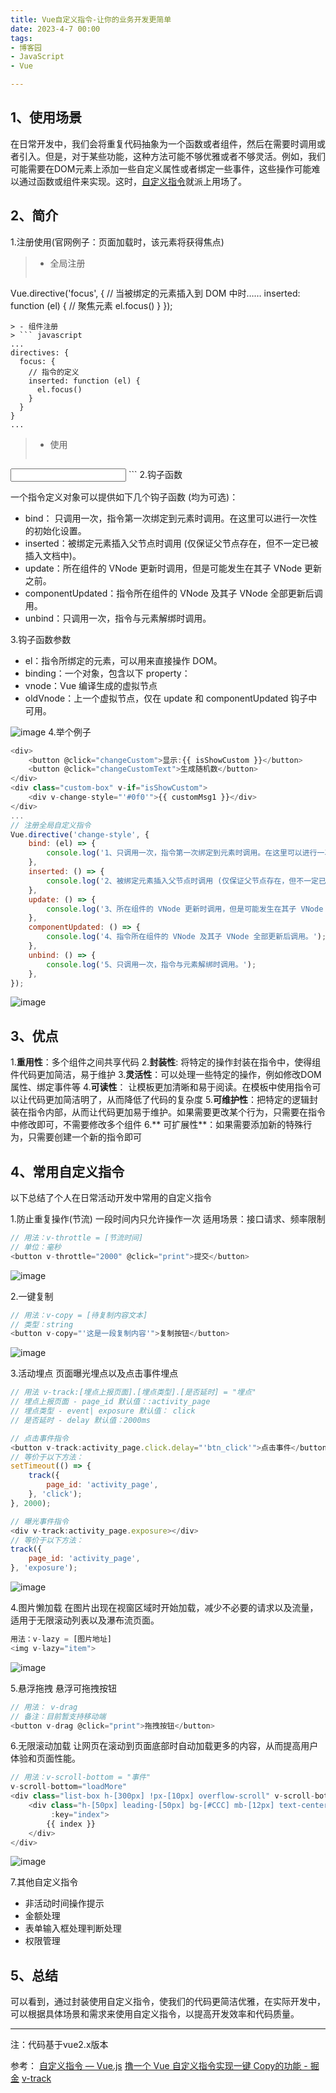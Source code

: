 ```yaml
---
title: Vue自定义指令-让你的业务开发更简单 
date: 2023-4-7 00:00 
tags:
- 博客园
- JavaScript
- Vue

---
```


## 1、使用场景

在日常开发中，我们会将重复代码抽象为一个函数或者组件，然后在需要时调用或者引入。但是，对于某些功能，这种方法可能不够优雅或者不够灵活。例如，我们可能需要在DOM元素上添加一些自定义属性或者绑定一些事件，这些操作可能难以通过函数或组件来实现。这时，[自定义指令](https://v2.cn.vuejs.org/v2/guide/custom-directive.html)就派上用场了。

## 2、简介

1.注册使用(官网例子：页面加载时，该元素将获得焦点)

> - 全局注册
> ``` javascript
Vue.directive('focus', { // 当被绑定的元素插入到 DOM 中时…… inserted: function (el) { // 聚焦元素 el.focus()
} });

```
> - 组件注册
> ``` javascript
...
directives: {
  focus: {
    // 指令的定义
    inserted: function (el) {
      el.focus()
    }
  }
}
...
```

> - 使用
> ```
<input v-focus>
```
<!--more-->
2.钩子函数

一个指令定义对象可以提供如下几个钩子函数 (均为可选)：

- bind： 只调用一次，指令第一次绑定到元素时调用。在这里可以进行一次性的初始化设置。
- inserted：被绑定元素插入父节点时调用 (仅保证父节点存在，但不一定已被插入文档中)。
- update：所在组件的 VNode 更新时调用，但是可能发生在其子 VNode 更新之前。
- componentUpdated：指令所在组件的 VNode 及其子 VNode 全部更新后调用。
- unbind：只调用一次，指令与元素解绑时调用。

3.钩子函数参数

- el：指令所绑定的元素，可以用来直接操作 DOM。
- binding：一个对象，包含以下 property：
- vnode：Vue 编译生成的虚拟节点
- oldVnode：上一个虚拟节点，仅在 update 和 componentUpdated 钩子中可用。

![image](/imgs/01_custom_directives/8.png)
4.举个例子

``` javascript
<div>
    <button @click="changeCustom">显示:{{ isShowCustom }}</button>
    <button @click="changeCustomText">生成随机数</button>
</div>
<div class="custom-box" v-if="isShowCustom">
    <div v-change-style="'#0f0'">{{ customMsg1 }}</div>
</div>
...
// 注册全局自定义指令
Vue.directive('change-style', {
    bind: (el) => {
        console.log('1、只调用一次，指令第一次绑定到元素时调用。在这里可以进行一次性的初始化设置。');
    },
    inserted: () => {
        console.log('2、被绑定元素插入父节点时调用 (仅保证父节点存在，但不一定已被插入文档中)。');
    },
    update: () => {
        console.log('3、所在组件的 VNode 更新时调用，但是可能发生在其子 VNode 更新之前。');
    },
    componentUpdated: () => {
        console.log('4、指令所在组件的 VNode 及其子 VNode 全部更新后调用。');
    },
    unbind: () => {
        console.log('5、只调用一次，指令与元素解绑时调用。');
    },
});
```

![image](/imgs/01_custom_directives/1.gif)

## 3、优点

1.**重用性**：多个组件之间共享代码 2.**封装性**: 将特定的操作封装在指令中，使得组件代码更加简洁，易于维护 3.**灵活性**：可以处理一些特定的操作，例如修改DOM属性、绑定事件等 4.**可读性**：
让模板更加清晰和易于阅读。在模板中使用指令可以让代码更加简洁明了，从而降低了代码的复杂度 5.**可维护性**：把特定的逻辑封装在指令内部，从而让代码更加易于维护。如果需要更改某个行为，只需要在指令中修改即可，不需要修改多个组件 6.**
可扩展性**：如果需要添加新的特殊行为，只需要创建一个新的指令即可

## 4、常用自定义指令

以下总结了个人在日常活动开发中常用的自定义指令

1.防止重复操作(节流)
一段时间内只允许操作一次 适用场景：接口请求、频率限制

``` javascript
// 用法：v-throttle = [节流时间] 
// 单位：毫秒
<button v-throttle="2000" @click="print">提交</button>
```

![image](/imgs/01_custom_directives/2.gif)

2.一键复制

``` javascript
// 用法：v-copy = [待复制内容文本] 
// 类型：string
<button v-copy="'这是一段复制内容'">复制按钮</button>
```

![image](/imgs/01_custom_directives/3.gif)

3.活动埋点 页面曝光埋点以及点击事件埋点

``` javascript
// 用法 v-track:[埋点上报页面].[埋点类型].[是否延时] = "埋点"
// 埋点上报页面 - page_id 默认值：:activity_page
// 埋点类型 - event| exposure 默认值： click
// 是否延时 - delay 默认值：2000ms

// 点击事件指令
<button v-track:activity_page.click.delay="'btn_click'">点击事件</button>
// 等价于以下方法：
setTimeout(() => {
    track({
        page_id: 'activity_page',
    }, 'click');
}, 2000);

// 曝光事件指令
<div v-track:activity_page.exposure></div>
// 等价于以下方法：
track({
    page_id: 'activity_page',
}, 'exposure');
```

![image](/imgs/01_custom_directives/4.gif)

4.图片懒加载 在图片出现在视窗区域时开始加载，减少不必要的请求以及流量，适用于无限滚动列表以及瀑布流页面。

``` javascript
用法：v-lazy = [图片地址]
<img v-lazy="item">
```

![image](/imgs/01_custom_directives/5.gif)

5.悬浮拖拽 悬浮可拖拽按钮

``` javascript
// 用法： v-drag
// 备注：目前暂支持移动端
<button v-drag @click="print">拖拽按钮</button>
```

6.无限滚动加载 让网页在滚动到页面底部时自动加载更多的内容，从而提高用户体验和页面性能。

``` javascript
// 用法：v-scroll-bottom = "事件"
v-scroll-bottom="loadMore"
<div class="list-box h-[300px] !px-[10px] overflow-scroll" v-scroll-bottom="loadMore">
    <div class="h-[50px] leading-[50px] bg-[#CCC] mb-[12px] text-center" v-for="(item, index) in list"
         :key="index">
        {{ index }}
    </div>
</div>
```

![image](/imgs/01_custom_directives/7.gif)

7.其他自定义指令

- 非活动时间操作提示
- 金额处理
- 表单输入框处理判断处理
- 权限管理

## 5、总结

可以看到，通过封装使用自定义指令，使我们的代码更简洁优雅，在实际开发中，可以根据具体场景和需求来使用自定义指令，以提高开发效率和代码质量。

****
注：代码基于vue2.x版本

参考：
[自定义指令 — Vue.js](https://v2.cn.vuejs.org/v2/guide/custom-directive.html)
[撸一个 Vue 自定义指令实现一键 Copy的功能 - 掘金](https://juejin.cn/post/6844903942321602568)
[v-track](https://www.npmjs.com/package/v-track)
